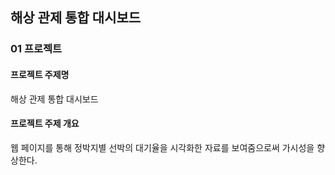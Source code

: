 ## 해상 관제 통합 대시보드

### 01 프로젝트 
#### 프로젝트 주제명
해상 관제 통합 대시보드

#### 프로젝트 주제 개요
웹 페이지를 통해 정박지별 선박의 대기율을 시각화한 자료를 보여줌으로써 가시성을 향상한다.
